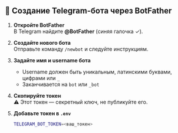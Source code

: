 ## 🤖 Создание Telegram-бота через BotFather

1. **Откройте BotFather**  
   В Telegram найдите **@BotFather** (синяя галочка ✓).

2. **Создайте нового бота**  
   Отправьте команду `/newbot` и следуйте инструкциям.

3. **Задайте имя и username бота**  
   - Username должен быть уникальным, латинскими буквами, цифрами или `_`  
   - Заканчивается на `bot` или `_bot`

4. **Скопируйте токен**  
   ⚠️ Этот токен — секретный ключ, не публикуйте его.

5. **Добавьте токен в `.env`**  
   ```bash
   TELEGRAM_BOT_TOKEN=<ваш_токен>